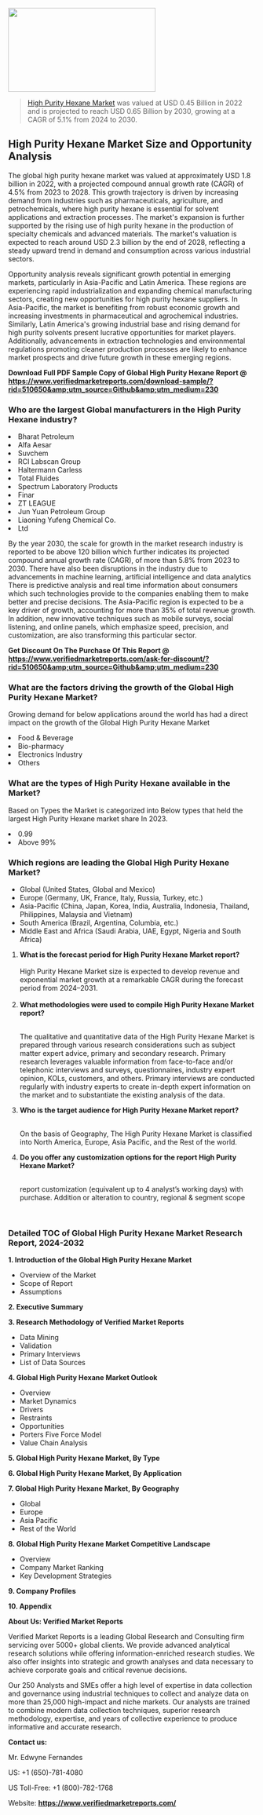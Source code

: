 <img src="https://ffe5etoiles.com/wp-content/uploads/2024/12/MST1-300x171.png" alt="" width="300" height="171" class="alignnone size-medium wp-image-20088" /><blockquote><p><p><a href="https://www.verifiedmarketreports.com/download-sample/?rid=510650&utm_source=Github&utm_medium=230" target="_blank">High Purity Hexane Market</a> was valued at USD 0.45 Billion in 2022 and is projected to reach USD 0.65 Billion by 2030, growing at a CAGR of 5.1% from 2024 to 2030.</p></blockquote><p><h2>High Purity Hexane Market Size and Opportunity Analysis</h2><p>The global high purity hexane market was valued at approximately USD 1.8 billion in 2022, with a projected compound annual growth rate (CAGR) of 4.5% from 2023 to 2028. This growth trajectory is driven by increasing demand from industries such as pharmaceuticals, agriculture, and petrochemicals, where high purity hexane is essential for solvent applications and extraction processes. The market's expansion is further supported by the rising use of high purity hexane in the production of specialty chemicals and advanced materials. The market's valuation is expected to reach around USD 2.3 billion by the end of 2028, reflecting a steady upward trend in demand and consumption across various industrial sectors.</p><p>Opportunity analysis reveals significant growth potential in emerging markets, particularly in Asia-Pacific and Latin America. These regions are experiencing rapid industrialization and expanding chemical manufacturing sectors, creating new opportunities for high purity hexane suppliers. In Asia-Pacific, the market is benefiting from robust economic growth and increasing investments in pharmaceutical and agrochemical industries. Similarly, Latin America's growing industrial base and rising demand for high purity solvents present lucrative opportunities for market players. Additionally, advancements in extraction technologies and environmental regulations promoting cleaner production processes are likely to enhance market prospects and drive future growth in these emerging regions.</p></p><p class=""><strong>Download Full PDF Sample Copy of Global High Purity Hexane Report @ <a href="https://www.verifiedmarketreports.com/download-sample/?rid=510650&amp;utm_source=Github&amp;utm_medium=230" target="_blank">https://www.verifiedmarketreports.com/download-sample/?rid=510650&amp;utm_source=Github&amp;utm_medium=230</a></strong></p><h3 id="" class="">Who are the largest Global manufacturers in the High Purity Hexane industry?</h3><p><li>Bharat Petroleum</li><li> Alfa Aesar</li><li> Suvchem</li><li> RCI Labscan Group</li><li> Haltermann Carless</li><li> Total Fluides</li><li> Spectrum Laboratory Products</li><li> Finar</li><li> ZT LEAGUE</li><li> Jun Yuan Petroleum Group</li><li> Liaoning Yufeng Chemical Co.</li><li> Ltd</li></p><div class=""><div class="" dir="" data-message-author-role="" data-message-id="" data-message-model-slug=""><div class=""><div class=""><div class=""><div class="" dir="" data-message-author-role="" data-message-id="" data-message-model-slug=""><div class=""><div class=""><p>By the year 2030, the scale for growth in the market research industry is reported to be above 120 billion which further indicates its projected compound annual growth rate (CAGR), of more than 5.8% from 2023 to 2030. There have also been disruptions in the industry due to advancements in machine learning, artificial intelligence and data analytics There is predictive analysis and real time information about consumers which such technologies provide to the companies enabling them to make better and precise decisions. The Asia-Pacific region is expected to be a key driver of growth, accounting for more than 35% of total revenue growth. In addition, new innovative techniques such as mobile surveys, social listening, and online panels, which emphasize speed, precision, and customization, are also transforming this particular sector.</p><p><strong>Get Discount On The Purchase Of This Report @&nbsp; <a href="https://www.verifiedmarketreports.com/ask-for-discount/?rid=510650&amp;utm_source=Github&amp;utm_medium=230" target="_blank">https://www.verifiedmarketreports.com/ask-for-discount/?rid=510650&amp;utm_source=Github&amp;utm_medium=230</a></strong></p></div></div></div></div></div></div></div></div><h3 id="" class="">What are the factors driving the growth of the Global High Purity Hexane Market?</h3><p id="" class="">Growing demand for below applications around the world has had a direct impact on the growth of the Global High Purity Hexane Market</p><p id="" class=""><li>Food & Beverage</li><li> Bio-pharmacy</li><li> Electronics Industry</li><li> Others</li></p><h3 id="" class="">What are the types of High Purity Hexane available in the Market?</h3><p id="" class="">Based on Types the Market is categorized into Below types that held the largest High Purity Hexane market share In 2023.</p><p id="" class=""><li>0.99</li><li> Above 99%</li></p><h3 id="" class="">Which regions are leading the Global High Purity Hexane Market?</h3><ul><li>Global (United States, Global and Mexico)</li><li>Europe (Germany, UK, France, Italy, Russia, Turkey, etc.)</li><li>Asia-Pacific (China, Japan, Korea, India, Australia, Indonesia, Thailand, Philippines, Malaysia and Vietnam)</li><li>South America (Brazil, Argentina, Columbia, etc.)</li><li>Middle East and Africa (Saudi Arabia, UAE, Egypt, Nigeria and South Africa)</li></ul><p><ol><li><strong>What is the forecast period for High Purity Hexane Market report?<br /></strong><br /><span data-sheets-root="1" data-sheets-value="{&quot;1&quot;:2,&quot;2&quot;:&quot;XXXX size is expected to develop revenue and exponential market growth at a remarkable CAGR during the forecast period from 2024&ndash;2030.&quot;}" data-sheets-userformat="{&quot;2&quot;:12674,&quot;4&quot;:{&quot;1&quot;:2,&quot;2&quot;:16776960},&quot;10&quot;:2,&quot;11&quot;:0,&quot;15&quot;:&quot;Arial&quot;,&quot;16&quot;:12}">High Purity Hexane Market size is expected to develop revenue and exponential market growth at a remarkable CAGR during the forecast period from 2024&ndash;2031.</span><br /><br /></li><li><strong>What methodologies were used to compile High Purity Hexane Market report?<br /><br /></strong><p>The qualitative and quantitative data of the&nbsp;High Purity Hexane Market is prepared through various research considerations such as subject matter expert advice, primary and secondary research. Primary research leverages valuable information from face-to-face and/or telephonic interviews and surveys, questionnaires, industry expert opinion, KOLs, customers, and others. Primary interviews are conducted regularly with industry experts to create in-depth expert information on the market and to substantiate the existing analysis of the data.&nbsp;</p></li><li><strong>Who is the target audience for High Purity Hexane Market report?<br /><br /></strong><p>On the basis of Geography, The&nbsp;High Purity Hexane Market is classified into North America, Europe, Asia Pacific, and the Rest of the world.</p></li><li><strong>Do you offer any customization options for the report High Purity Hexane Market?<br /><br /></strong><p>report customization (equivalent up to 4 analyst&rsquo;s working days) with purchase. Addition or alteration to country, regional &amp; segment scope</p><p>&nbsp;</p></li></ol></p><h3 id="" class="">Detailed TOC of Global High Purity Hexane Market Research Report, 2024-2032</h3><p id="" class=""><strong>1. Introduction of the Global High Purity Hexane Market</strong></p><ul><li>Overview of the Market</li><li>Scope of Report</li><li>Assumptions</li></ul><p id="" class=""><strong>2. Executive Summary</strong></p><p id="" class=""><strong>3. Research Methodology of&nbsp;Verified Market Reports</strong></p><ul><li>Data Mining</li><li>Validation</li><li>Primary Interviews</li><li>List of Data Sources</li></ul><p id="" class=""><strong>4. Global High Purity Hexane Market Outlook</strong></p><ul><li>Overview</li><li>Market Dynamics</li><li>Drivers</li><li>Restraints</li><li>Opportunities</li><li>Porters Five Force Model</li><li>Value Chain Analysis</li></ul><p id="" class=""><strong>5. Global High Purity Hexane Market, By&nbsp;Type</strong></p><p id="" class=""><strong>6. Global High Purity Hexane Market, By Application</strong></p><p id="" class=""><strong>7. Global High Purity Hexane Market, By Geography</strong></p><ul><li>Global</li><li>Europe</li><li>Asia Pacific</li><li>Rest of the World</li></ul><p id="" class=""><strong>8. Global High Purity Hexane Market Competitive Landscape</strong></p><ul><li>Overview</li><li>Company Market Ranking</li><li>Key Development Strategies</li></ul><p id="" class=""><strong>9. Company Profiles</strong></p><p id="" class=""><strong>10. Appendix</strong></p><p id="" class=""><strong>About Us: Verified Market Reports</strong></p><p id="" class="">Verified Market Reports is a leading Global Research and Consulting firm servicing over 5000+ global clients. We provide advanced analytical research solutions while offering information-enriched research studies. We also offer insights into strategic and growth analyses and data necessary to achieve corporate goals and critical revenue decisions.</p><p id="" class="">Our 250 Analysts and SMEs offer a high level of expertise in data collection and governance using industrial techniques to collect and analyze data on more than 25,000 high-impact and niche markets. Our analysts are trained to combine modern data collection techniques, superior research methodology, expertise, and years of collective experience to produce informative and accurate research.</p><p id="" class=""><strong>Contact us:</strong></p><p id="" class="">Mr. Edwyne Fernandes</p><p id="" class="">US: +1 (650)-781-4080</p><p id="" class="">US Toll-Free: +1 (800)-782-1768</p><p id="" class="">Website: <a target="" data-test-app-aware-link=""><strong>https://www.verifiedmarketreports.com/</strong></a></p>
